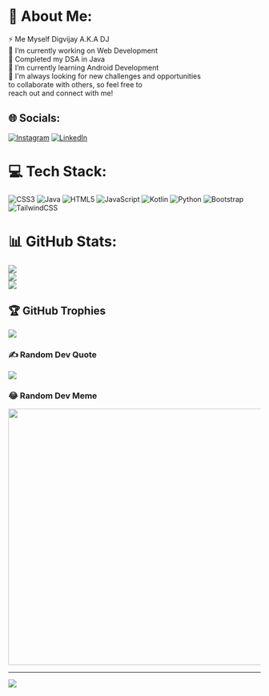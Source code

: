 # 💫 About Me:
⚡ Me Myself Digvijay A.K.A DJ<br>🔭 I’m currently working on Web Development<br>🤝 Completed my DSA in Java<br>🌱 I’m currently learning Android Development <br>💬  I'm always looking for new challenges and opportunities <br>       to collaborate with others, so feel free to <br>       reach out and connect with me!<br>


## 🌐 Socials:
[![Instagram](https://img.shields.io/badge/Instagram-%23E4405F.svg?logo=Instagram&logoColor=white)](https://instagram.com/_dj_m07_) [![LinkedIn](https://img.shields.io/badge/LinkedIn-%230077B5.svg?logo=linkedin&logoColor=white)](https://www.linkedin.com/in/digvijay-mangaonkar-178539259/)

# 💻 Tech Stack:
![CSS3](https://img.shields.io/badge/css3-%231572B6.svg?style=for-the-badge&logo=css3&logoColor=white) ![Java](https://img.shields.io/badge/java-%23ED8B00.svg?style=for-the-badge&logo=java&logoColor=white) ![HTML5](https://img.shields.io/badge/html5-%23E34F26.svg?style=for-the-badge&logo=html5&logoColor=white) ![JavaScript](https://img.shields.io/badge/javascript-%23323330.svg?style=for-the-badge&logo=javascript&logoColor=%23F7DF1E) ![Kotlin](https://img.shields.io/badge/kotlin-%230095D5.svg?style=for-the-badge&logo=kotlin&logoColor=white) ![Python](https://img.shields.io/badge/python-3670A0?style=for-the-badge&logo=python&logoColor=ffdd54) ![Bootstrap](https://img.shields.io/badge/bootstrap-%23563D7C.svg?style=for-the-badge&logo=bootstrap&logoColor=white)  ![TailwindCSS](https://img.shields.io/badge/tailwindcss-%2338B2AC.svg?style=for-the-badge&logo=tailwind-css&logoColor=white)
# 📊 GitHub Stats:
![](https://github-readme-stats.vercel.app/api?username=DJ-BoT07&theme=dark&hide_border=false&include_all_commits=false&count_private=false)<br/>
![](https://github-readme-streak-stats.herokuapp.com/?user=DJ-BoT07&theme=dark&hide_border=false)<br/>
![](https://github-readme-stats.vercel.app/api/top-langs/?username=DJ-BoT07&theme=dark&hide_border=false&include_all_commits=false&count_private=false&layout=compact)

## 🏆 GitHub Trophies
![](https://github-profile-trophy.vercel.app/?username=DJ-BoT07&theme=discord&no-frame=false&no-bg=true&margin-w=4)

### ✍️ Random Dev Quote
![](https://quotes-github-readme.vercel.app/api?type=horizontal&theme=radical)

### 😂 Random Dev Meme
<img src="https://rm.up.railway.app/" width="512px"/>

---
[![](https://visitcount.itsvg.in/api?id=DJ-BoT07&icon=8&color=1)](https://visitcount.itsvg.in)

<!-- Proudly created with GPRM ( https://gprm.itsvg.in ) -->

